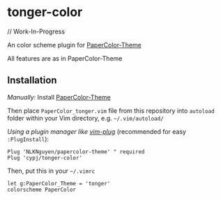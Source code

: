 # tonger-color



// Work-In-Progress

An color scheme plugin for [PaperColor-Theme](https://github.com/NLKNguyen/papercolor-theme)

All features are as in PaperColor-Theme

## Installation

*Manually:* Install [PaperColor-Theme](https://github.com/NLKNguyen/papercolor-theme)

Then place `PaperColor_tonger.vim` file from this repository into `autoload` folder within your Vim directory, e.g. `~/.vim/autoload/`

*Using a plugin manager like [vim-plug](https://github.com/junegunn/vim-plug)* (recommended for easy `:PlugInstall`):

```VimL
Plug 'NLKNguyen/papercolor-theme' " required
Plug 'cypj/tonger-color'
```

Then, put this in your `~/.vimrc`

```VimL
let g:PaperColor_Theme = 'tonger'
colorscheme PaperColor
```